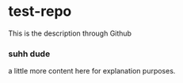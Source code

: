 # test-repo
This is the description through Github

### suhh dude
a little more content here for explanation purposes.
